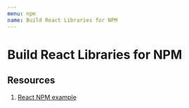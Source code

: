 ```yaml
---
menu: npm
name: Build React Libraries for NPM
---
```


# Build React Libraries for NPM

## Resources

1. [React NPM example](https://blog.harveydelaney.com/creating-your-own-react-component-library/)